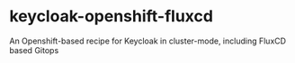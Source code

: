 # keycloak-openshift-fluxcd
An Openshift-based recipe for Keycloak in cluster-mode, including FluxCD based Gitops
